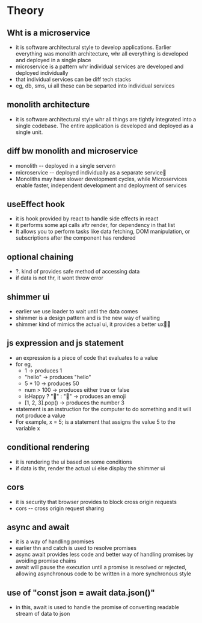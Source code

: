 # Theory

## Wht is a microservice

- it is software architectural style to develop applications. Earlier everything was monolith architecture, whr all everything is developed and deployed in a single place
- microservice is a pattern whr individual services are developed and deployed individually
- that individual services can be diff tech stacks
- eg, db, sms, ui all these can be separted into individual services

## monolith architecture

- it is software architectural style whr all things are tightly integrated into a single codebase. The entire application is developed and deployed as a single unit.

## diff bw monolith and microservice

- monolith -- deployed in a single server🔥
- microservice -- deployed individually as a separate service🚀
- Monoliths may have slower development cycles, while Microservices enable faster, independent development and deployment of services

## useEffect hook

- it is hook provided by react to handle side effects in react
- it performs some api calls aftr render, for dependency in that list
- It allows you to perform tasks like data fetching, DOM manipulation, or subscriptions after the component has rendered

## optional chaining

- ?. kind of provides safe method of accessing data
- if data is not thr, it wont throw error

## shimmer ui

- earlier we use loader to wait until the data comes
- shimmer is a design pattern and is the new way of waiting
- shimmer kind of mimics the actual ui, it provides a better ux🚀🔥

## js expression and js statement

- an expression is a piece of code that evaluates to a value
- for eg,
    - 1 → produces 1
    - "hello" → produces "hello"
    - 5 * 10 → produces 50
    - num > 100 → produces either true or false
    - isHappy ? "🙂" : "🙁" → produces an emoji
    - [1, 2, 3].pop() → produces the number 3
- statement is an instruction for the computer to do something and it will not produce a value
- For example, x = 5; is a statement that assigns the value 5 to the variable x

## conditional rendering

- it is rendering the ui based on some conditions
- if data is thr, render the actual ui else display the shimmer ui

## cors

- it is security that browser provides to block cross origin requests
- cors -- cross origin request sharing

## async and await

- it is a way of handling promises
- earlier thn and catch is used to resolve promises
- async await provides less code and better way of handling promises by avoiding promise chains
- await will pause the execution until a promise is resolved or rejected, allowing asynchronous code to be written in a more synchronous style

## use of "const json = await data.json()"

- in this, await is used to handle the promise of converting readable stream of data to json